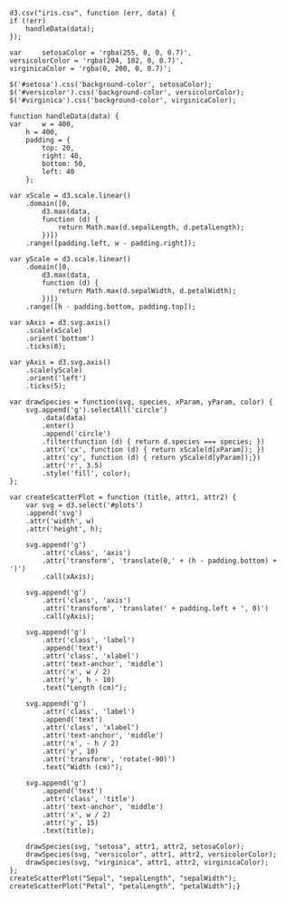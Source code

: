 
	d3.csv("iris.csv", function (err, data) {
	if (!err)
		handleData(data);
	});

	var 	setosaColor = 'rgba(255, 0, 0, 0.7)',
	versicolorColor = 'rgba(204, 102, 0, 0.7)',
	virginicaColor = 'rgba(0, 200, 0, 0.7)';

	$('#setosa').css('background-color', setosaColor);
	$('#versicolor').css('background-color', versicolorColor);
	$('#virginica').css('background-color', virginicaColor);

	function handleData(data) {
	var 	w = 400,
		h = 400,
		padding = {
			top: 20,
			right: 40,
			bottom: 50,
			left: 40
		};

	var xScale = d3.scale.linear()
		.domain([0, 
			d3.max(data, 
			function (d) {
				return Math.max(d.sepalLength, d.petalLength);
			})])
		.range([padding.left, w - padding.right]);

	var yScale = d3.scale.linear()
		.domain([0, 
			d3.max(data, 
			function (d) {
				return Math.max(d.sepalWidth, d.petalWidth);
			})])
		.range([h - padding.bottom, padding.top]);

	var xAxis = d3.svg.axis()
		.scale(xScale)
		.orient('bottom')
		.ticks(8);

	var yAxis = d3.svg.axis()
		.scale(yScale)
		.orient('left')
		.ticks(5);

	var drawSpecies = function(svg, species, xParam, yParam, color) {
		svg.append('g').selectAll('circle')
			.data(data)
			.enter()
			.append('circle')
			.filter(function (d) { return d.species === species; })
			.attr('cx', function (d) { return xScale(d[xParam]); })
			.attr('cy', function (d) { return yScale(d[yParam]);})
			.attr('r', 3.5)
			.style('fill', color);
	};

	var createScatterPlot = function (title, attr1, attr2) {
		var svg = d3.select('#plots')
		.append('svg')
		.attr('width', w)
		.attr('height', h);

		svg.append('g')
			.attr('class', 'axis')
			.attr('transform', 'translate(0,' + (h - padding.bottom) + ')')
			.call(xAxis);

		svg.append('g')
			.attr('class', 'axis')
			.attr('transform', 'translate(' + padding.left + ', 0)')
			.call(yAxis);

		svg.append('g')
			.attr('class', 'label')
			.append('text')
			.attr('class', 'xlabel')
			.attr('text-anchor', 'middle')
			.attr('x', w / 2)
			.attr('y', h - 10)
			.text("Length (cm)");

		svg.append('g')
			.attr('class', 'label')
			.append('text')
			.attr('class', 'xlabel')
			.attr('text-anchor', 'middle')
			.attr('x', - h / 2)
			.attr('y', 10)
			.attr('transform', 'rotate(-90)')
			.text("Width (cm)");

		svg.append('g')
			.append('text')
			.attr('class', 'title')
			.attr('text-anchor', 'middle')
			.attr('x', w / 2)
			.attr('y', 15)
			.text(title);

		drawSpecies(svg, "setosa", attr1, attr2, setosaColor);
		drawSpecies(svg, "versicolor", attr1, attr2, versicolorColor);
		drawSpecies(svg, "virginica", attr1, attr2, virginicaColor);
	};
	createScatterPlot("Sepal", "sepalLength", "sepalWidth");
	createScatterPlot("Petal", "petalLength", "petalWidth");}
